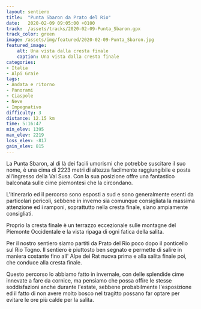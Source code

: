 ```yaml
---
layout: sentiero
title:  "Punta Sbaron da Prato del Rio"
date:   2020-02-09 09:05:00 +0100
track:  /assets/tracks/2020-02-09-Punta_Sbaron.gpx
track_color: green
image: /assets/img/featured/2020-02-09-Punta_Sbaron.jpg
featured_image:
    alt: Una vista dalla cresta finale
    caption: Una vista dalla cresta finale
categories:
- Italia
- Alpi Graie
tags:
- Andata e ritorno
- Panorami
- Ciaspole
- Neve
- Impegnativo
difficulty: 3
distance: 12.15 km
time: 5:16:47
min_elev: 1395
max_elev: 2219
loss_elev: -817
gain_elev: 815
---
```


La Punta Sbaron, al di là dei facili umorismi che potrebbe suscitare il suo nome, è una cima di 2223 metri di altezza facilmente raggiungibile e posta all’ingresso della Val Susa. Con la sua posizione offre una fantastico balconata sulle cime piemontesi che la circondano.

L'itinerario ed il percorso sono esposti a sud e sono generalmente esenti da particolari pericoli, sebbene in inverno sia comunque consigliata la massima attenzione ed i ramponi, soprattutto nella cresta finale, siano ampiamente consigliati.

Proprio la cresta finale è un terrazzo eccezionale sulle montagne del Piemonte Occidentale e la vista ripaga di ogni fatica della salita.

Per il nostro sentiero siamo partiti da Prato del Rio poco dopo il ponticello sul Rio Togno. Il sentiero è piuttosto ben segnato e permette di salire in maniera costante fino all' Alpe dei Rat nuova prima e alla salita finale poi, che conduce alla cresta finale.

Questo percorso lo abbiamo fatto in invernale, con delle splendide cime innevate a fare da cornice, ma pensiamo che possa offire le stesse soddisfazioni anche durante l'estate, sebbene probabilmente l'esposizione ed il fatto di non avere molto bosco nel tragitto possano far optare per evitare le ore più calde per la salita.
